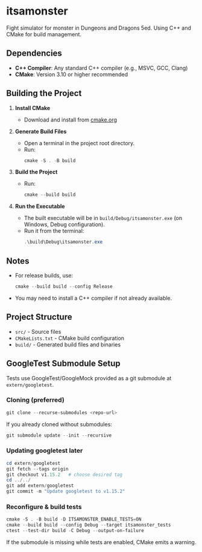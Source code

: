 # itsamonster

Fight simulator for monster in Dungeons and Dragons 5ed.
Using C++ and CMake for build management.

## Dependencies
- **C++ Compiler**: Any standard C++ compiler (e.g., MSVC, GCC, Clang)
- **CMake**: Version 3.10 or higher recommended

## Building the Project

1. **Install CMake**
   - Download and install from [cmake.org](https://cmake.org/download/)

2. **Generate Build Files**
   - Open a terminal in the project root directory.
   - Run:
     ```powershell
     cmake -S . -B build
     ```

3. **Build the Project**
   - Run:
     ```powershell
     cmake --build build
     ```

4. **Run the Executable**
   - The built executable will be in `build/Debug/itsamonster.exe` (on Windows, Debug configuration).
   - Run it from the terminal:
     ```powershell
     .\build\Debug\itsamonster.exe
     ```

## Notes
- For release builds, use:
  ```powershell
  cmake --build build --config Release
  ```
- You may need to install a C++ compiler if not already available.

## Project Structure
- `src/` - Source files
- `CMakeLists.txt` - CMake build configuration
- `build/` - Generated build files and binaries

## GoogleTest Submodule Setup
Tests use GoogleTest/GoogleMock provided as a git submodule at `extern/googletest`.

### Cloning (preferred)
```powershell
git clone --recurse-submodules <repo-url>
```

If you already cloned without submodules:
```powershell
git submodule update --init --recursive
```

### Updating googletest later
```powershell
cd extern/googletest
git fetch --tags origin
git checkout v1.15.2   # choose desired tag
cd ../../
git add extern/googletest
git commit -m "Update googletest to v1.15.2"
```

### Reconfigure & build tests
```powershell
cmake -S . -B build -D ITSAMONSTER_ENABLE_TESTS=ON
cmake --build build --config Debug --target itsamonster_tests
ctest --test-dir build -C Debug --output-on-failure
```

If the submodule is missing while tests are enabled, CMake emits a warning.

